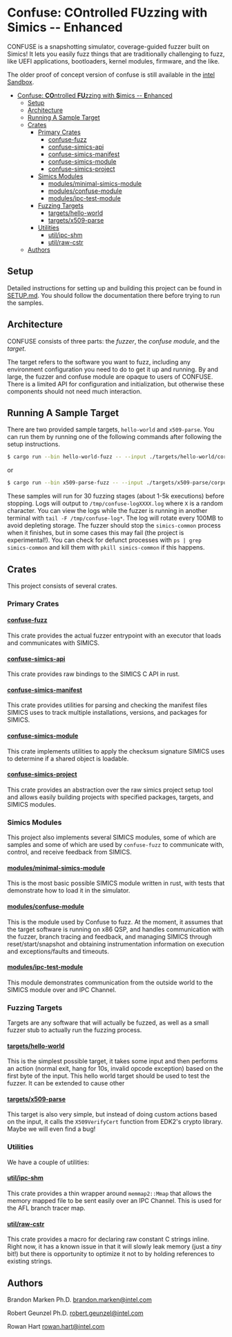 # Confuse: **CO**ntrolled **FU**zzing with **S**imics -- **E**nhanced

CONFUSE is a snapshotting simulator, coverage-guided fuzzer built on Simics! It lets you
easily fuzz things that are traditionally challenging to fuzz, like UEFI applications,
bootloaders, kernel modules, firmware, and the like.

The older proof of concept version of confuse is still available in the [intel Sandbox](https://github.com/intel-sandbox/tool.fuzzing.simics.simics-fuzzing/tree/main). 


- [Confuse: **CO**ntrolled **FU**zzing with **S**imics -- **E**nhanced](#confuse-controlled-fuzzing-with-simics----enhanced)
  - [Setup](#setup)
  - [Architecture](#architecture)
  - [Running A Sample Target](#running-a-sample-target)
  - [Crates](#crates)
    - [Primary Crates](#primary-crates)
      - [confuse-fuzz](#confuse-fuzz)
      - [confuse-simics-api](#confuse-simics-api)
      - [confuse-simics-manifest](#confuse-simics-manifest)
      - [confuse-simics-module](#confuse-simics-module)
      - [confuse-simics-project](#confuse-simics-project)
    - [Simics Modules](#simics-modules)
      - [modules/minimal-simics-module](#modulesminimal-simics-module)
      - [modules/confuse-module](#modulesconfuse-module)
      - [modules/ipc-test-module](#modulesipc-test-module)
    - [Fuzzing Targets](#fuzzing-targets)
      - [targets/hello-world](#targetshello-world)
      - [targets/x509-parse](#targetsx509-parse)
    - [Utilities](#utilities)
      - [util/ipc-shm](#utilipc-shm)
      - [util/raw-cstr](#utilraw-cstr)
  - [Authors](#authors)



## Setup

Detailed instructions for setting up and building this project can be found in
[SETUP.md](./docs/SETUP.md). You should follow the documentation there before trying
to run the samples.

## Architecture

CONFUSE consists of three parts: the *fuzzer*, the *confuse module*, and the *target*.

The target refers to the software you want to fuzz, including any environment
configuration you need to do to get it up and running. By and large, the fuzzer and
confuse module are opaque to users of CONFUSE. There is a limited API for configuration
and initialization, but otherwise these components should not need much interaction.

## Running A Sample Target

There are two provided sample targets, `hello-world` and `x509-parse`. You can run them
by running one of the following commands after following the setup instructions.

```sh
$ cargo run --bin hello-world-fuzz -- --input ./targets/hello-world/corpus --log-level TRACE --cycles 30
```

or

```sh
$ cargo run --bin x509-parse-fuzz -- --input ./targets/x509-parse/corpus --log-level TRACE --cycles 30
```

These samples will run for 30 fuzzing stages (about 1-5k executions) before stopping.
Logs will output to `/tmp/confuse-logXXXX.log` where `X` is a random character. You can
view the logs while the fuzzer is running in another
terminal with `tail -F /tmp/confuse-log*`. The log will rotate every 100MB to avoid
depleting storage. The fuzzer should stop the `simics-common` process when it finishes,
but in some cases this may fail (the project is experimental!). You can check for
defunct processes with `ps | grep simics-common` and kill them with
`pkill simics-common` if this happens.

## Crates

This project consists of several crates.

### Primary Crates

#### [confuse-fuzz](./confuse-fuzz/)

This crate provides the actual fuzzer entrypoint with an executor that loads and
communicates with SIMICS.

#### [confuse-simics-api](./confuse-simics-api/)

This crate provides raw bindings to the SIMICS C API in rust.

#### [confuse-simics-manifest](./confuse-simics-manifest/)

This crate provides utilities for parsing and checking the manifest files SIMICS uses
to track multiple installations, versions, and packages for SIMICS.

#### [confuse-simics-module](./confuse-simics-module)

This crate implements utilities to apply the checksum signature SIMICS uses to determine
if a shared object is loadable.

#### [confuse-simics-project](./confuse-simics-project/)

This crate provides an abstraction over the raw simics project setup tool and allows
easily building projects with specified packages, targets, and SIMICS modules.

### Simics Modules

This project also implements several SIMICS modules, some of which are samples and some
of which are used by `confuse-fuzz` to communicate with, control, and receive feedback
from SIMICS.

#### [modules/minimal-simics-module](./modules/minimal-simics-module/)

This is the most basic possible SIMICS module written in rust, with tests that
demonstrate how to load it in the simulator.

#### [modules/confuse-module](./modules/confuse-module/)

This is the module used by Confuse to fuzz. At the moment, it assumes that the target
software is running on x86 QSP, and handles communication with the fuzzer, branch
tracing and feedback, and managing SIMICS through reset/start/snapshot and obtaining
instrumentation information on execution and exceptions/faults and timeouts.

#### [modules/ipc-test-module](./modules/ipc-test-module/)

This module demonstrates communication from the outside world to the SIMICS module over
and IPC Channel.

### Fuzzing Targets

Targets are any software that will actually be fuzzed, as well as a small fuzzer stub
to actually run the fuzzing process.

#### [targets/hello-world](./targets/hello-world/)

This is the simplest possible target, it takes some input and then performs an action
(normal exit, hang for 10s, invalid opcode exception) based on the first byte of the
input. This hello world target should be used to test the fuzzer. It can be extended
to cause other 

#### [targets/x509-parse](./targets/x509-parse/)

This target is also very simple, but instead of doing custom actions based on the
input, it calls the `X509VerifyCert` function from EDK2's crypto library. Maybe
we will even find a bug!

### Utilities

We have a couple of utilities:

#### [util/ipc-shm](./util/ipc-shm/)

This crate provides a thin wrapper around `memmap2::Mmap` that allows the memory mapped
file to be sent easily over an IPC Channel. This is used for the AFL branch tracer map.

#### [util/raw-cstr](./util/raw-cstr/)

This crate provides a macro for declaring raw constant C strings inline. Right now, it
has a known issue in that it will slowly leak memory (just a *tiny* bit!) but there is
opportunity to optimize it not to by holding references to existing strings.

## Authors

Brandon Marken Ph.D.
brandon.marken@intel.com

Robert Geunzel Ph.D.
robert.geunzel@intel.com

Rowan Hart
rowan.hart@intel.com